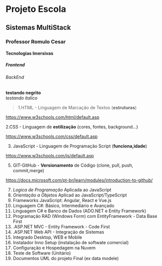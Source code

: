 <h1> Projeto Escola </h1>
<h2> Sistemas MultiStack</h2>
<h3> Professor Romulo Cesar </h3>
<h4> Tecnologias Imersivas </h4>
<h5> Frontend </h5>
<h6> BackEnd </h6>

**testando negrito**<br>
*testando italico*

>1.HTML - Linguagem de Marcação de Textos (**estruturas**)<br>

https://www.w3schools.com/html/default.asp

2.CSS - Linguagem de **estilização** (cores, fontes, background...)<br>

https://www.w3schools.com/css/default.asp

3. JavaScript - Linguagem de Programação Script (**funciona,idade**)<br>

https://www.w3schools.com/js/default.asp

5. GIT-GitHub - **Versionamento** de Código (clone, pull, push, commit,merge)<br>

https://docs.microsoft.com/pt-br/learn/modules/introduction-to-github/

7. *Logica de Programação* Aplicada ao JavaScript<br>
8. *Orientação a Objetos* Aplicad ao JavaScript/TypeScript<br>
9. Frameworks JavaScript: Angular, React e Vue.js<br>
10. Linguagem C#: Básico, Intermediário e Avançado<br>
11. Linguagem C# e Banco de Dados (ADO.NET e Entity Framework)<br>
12. Programação RAD (Windows Form) com EntityFramework - Data Base First<br>
13. .ASP.NET MVC - Entity Framework - Code First<br>
14. .ASP.NET Web API - Integração de Sistemas<br>
15. Integrado Desktop, WEB e Mobile<br>
16. Instalador Inno Setup (instalação de softwate comercial)<br>
17. Configuração e Hospedagem na Nuvem<br>
18. Teste de Software (Unitário)<br>
19. Documentos UML do projeto Final (ex data modele)
